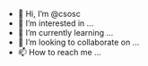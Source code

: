 - 👋 Hi, I’m @csosc
- 👀 I’m interested in ...
- 🌱 I’m currently learning ...
- 💞️ I’m looking to collaborate on ...
- 📫 How to reach me ...

<!---
csosc/csosc is a ✨ special ✨ repository because its `README.md` (this file) appears on your GitHub profile.
You can click the Preview link to take a look at your changes.
--->
